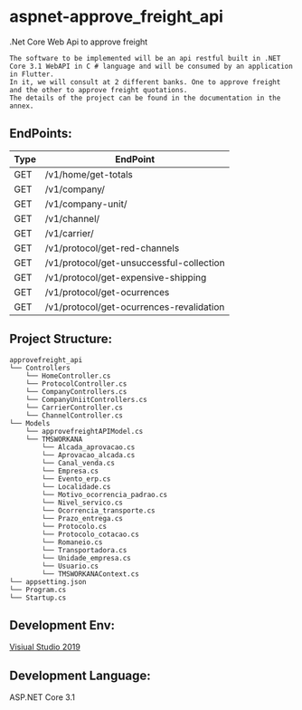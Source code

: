 aspnet-approve_freight_api
================

.Net Core Web Api to approve freight
```
The software to be implemented will be an api restful built in .NET Core 3.1 WebAPI in C # language and will be consumed by an application in Flutter. 
In it, we will consult at 2 different banks. One to approve freight and the other to approve freight quotations.
The details of the project can be found in the documentation in the annex.
```

EndPoints:
------------

Type  | EndPoint
------------- | -------------
GET           | /v1/home/get-totals
GET           | /v1/company/ 
GET           | /v1/company-unit/	
GET           | /v1/channel/
GET           | /v1/carrier/
GET           | /v1/protocol/get-red-channels
GET           | /v1/protocol/get-unsuccessful-collection 
GET           | /v1/protocol/get-expensive-shipping 
GET           | /v1/protocol/get-ocurrences 
GET           | /v1/protocol/get-ocurrences-revalidation  


Project Structure:
------------            		
```
approvefreight_api
└── Controllers
	└── HomeController.cs
	└── ProtocolController.cs
	└── CompanyControllers.cs
	└── CompanyUniitControllers.cs
	└── CarrierController.cs
	└── ChannelController.cs
└── Models
	└── approvefreightAPIModel.cs
	└── TMSWORKANA
		└── Alcada_aprovacao.cs
		└── Aprovacao_alcada.cs
		└── Canal_venda.cs
		└── Empresa.cs
		└── Evento_erp.cs
		└── Localidade.cs
		└── Motivo_ocorrencia_padrao.cs
		└── Nivel_servico.cs
		└── Ocorrencia_transporte.cs
		└── Prazo_entrega.cs
		└── Protocolo.cs
		└── Protocolo_cotacao.cs
		└── Romaneio.cs
		└── Transportadora.cs
		└── Unidade_empresa.cs
		└── Usuario.cs
		└── TMSWORKANAContext.cs
└── appsetting.json
└── Program.cs
└── Startup.cs
```

Development Env:
------------
[Visiual Studio 2019](https://visualstudio.microsoft.com/downloads/)

Development Language:
------------
ASP.NET Core 3.1